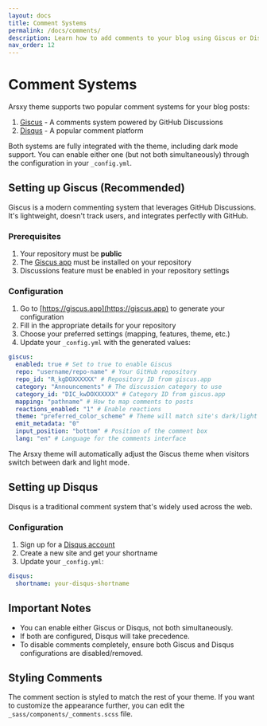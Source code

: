 ```yaml
---
layout: docs
title: Comment Systems
permalink: /docs/comments/
description: Learn how to add comments to your blog using Giscus or Disqus with the Arsxy theme.
nav_order: 12
---
```


# Comment Systems

Arsxy theme supports two popular comment systems for your blog posts:

1. [Giscus](https://giscus.app/) - A comments system powered by GitHub Discussions
2. [Disqus](https://disqus.com/) - A popular comment platform

Both systems are fully integrated with the theme, including dark mode support. You can enable either one (but not both simultaneously) through the configuration in your `_config.yml`.

## Setting up Giscus (Recommended)

Giscus is a modern commenting system that leverages GitHub Discussions. It's lightweight, doesn't track users, and integrates perfectly with GitHub.

### Prerequisites

1. Your repository must be **public**
2. The [Giscus app](https://github.com/apps/giscus) must be installed on your repository
3. Discussions feature must be enabled in your repository settings

### Configuration

1. Go to [https://giscus.app](https://giscus.app) to generate your configuration
2. Fill in the appropriate details for your repository
3. Choose your preferred settings (mapping, features, theme, etc.)
4. Update your `_config.yml` with the generated values:

```yaml
giscus:
  enabled: true # Set to true to enable Giscus
  repo: "username/repo-name" # Your GitHub repository
  repo_id: "R_kgDOXXXXXX" # Repository ID from giscus.app
  category: "Announcements" # The discussion category to use
  category_id: "DIC_kwDOXXXXXX" # Category ID from giscus.app
  mapping: "pathname" # How to map comments to posts
  reactions_enabled: "1" # Enable reactions
  theme: "preferred_color_scheme" # Theme will match site's dark/light mode
  emit_metadata: "0"
  input_position: "bottom" # Position of the comment box
  lang: "en" # Language for the comments interface
```

The Arsxy theme will automatically adjust the Giscus theme when visitors switch between dark and light mode.

## Setting up Disqus

Disqus is a traditional comment system that's widely used across the web.

### Configuration

1. Sign up for a [Disqus account](https://disqus.com/profile/signup/)
2. Create a new site and get your shortname
3. Update your `_config.yml`:

```yaml
disqus:
  shortname: your-disqus-shortname
```

## Important Notes

- You can enable either Giscus or Disqus, not both simultaneously.
- If both are configured, Disqus will take precedence.
- To disable comments completely, ensure both Giscus and Disqus configurations are disabled/removed.

## Styling Comments

The comment section is styled to match the rest of your theme. If you want to customize the appearance further, you can edit the `_sass/components/_comments.scss` file.
